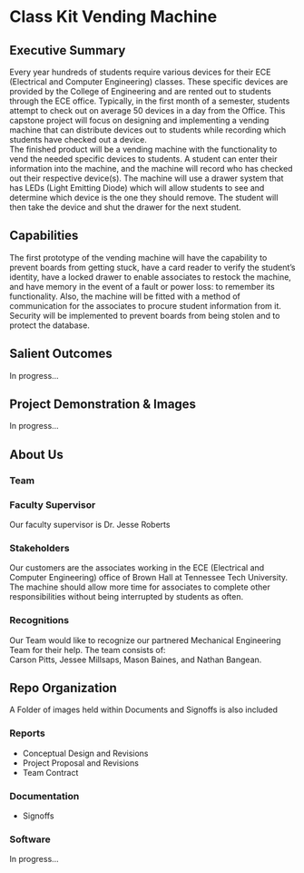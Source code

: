 # Class Kit Vending Machine 

## Executive Summary

Every year hundreds of students require various devices
for their ECE (Electrical and Computer Engineering) classes.
These specific devices are provided by the College of
Engineering and are rented out to students through the ECE
office. Typically, in the first month of a semester, students
attempt to check out on average 50 devices in a day from the
Office. This capstone project will focus on designing and
implementing a vending machine that can distribute devices
out to students while recording which students have checked
out a device.  
The finished product will be a vending machine with the
functionality to vend the needed specific devices to students.
A student can enter their information into the machine, and the
machine will record who has checked out their respective
device(s). The machine will use a drawer system that has
LEDs (Light Emitting Diode) which will allow students to see
and determine which device is the one they should remove.
The student will then take the device and shut the drawer for
the next student.    

## Capabilities

The first prototype of the vending machine will have the
capability to prevent boards from getting stuck, have a card
reader to verify the student’s identity, have a locked drawer to
enable associates to restock the machine, and have memory in
the event of a fault or power loss: to remember its
functionality. Also, the machine will be fitted with a method
of communication for the associates to procure student
information from it. Security will be implemented to prevent
boards from being stolen and to protect the database.  

## Salient Outcomes

In progress...

## Project Demonstration & Images

In progress...

## About Us





### Team



### Faculty Supervisor

Our faculty supervisor is Dr. Jesse Roberts

### Stakeholders

Our customers are the associates working in the ECE (Electrical and Computer Engineering) office of Brown Hall at Tennessee Tech University.  
The machine should allow more time for associates to complete other responsibilities without being interrupted by students as often.  

### Recognitions

Our Team would like to recognize our partnered Mechanical Engineering Team for their help. The team consists of:  
Carson Pitts, Jessee Millsaps, Mason Baines, and Nathan Bangean.

## Repo Organization

A Folder of images held within Documents and Signoffs is also included  

### Reports

* Conceptual Design and Revisions  
* Project Proposal and Revisions  
* Team Contract

### Documentation

* Signoffs

### Software

In progress...  
